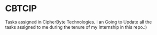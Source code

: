 # CBTCIP
Tasks assigned in CipherByte Technologies.
I an Going to Update all the tasks assigned to me during the tenure of my Internship in this repo.:)
